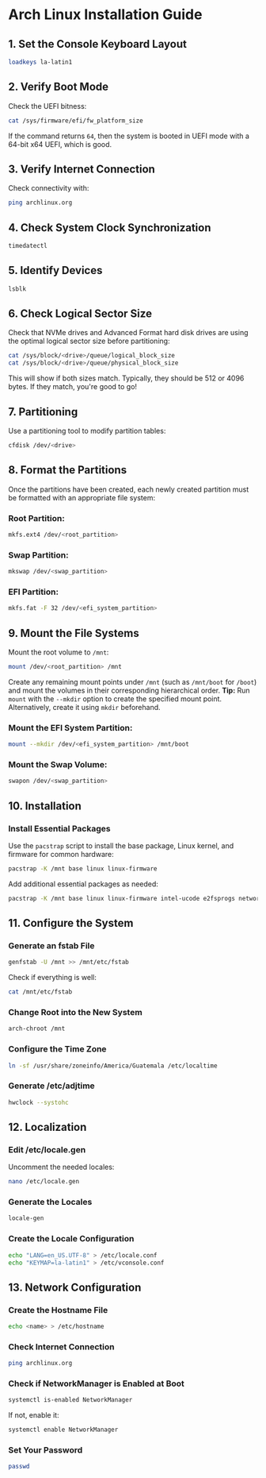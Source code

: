 # Arch Linux Installation Guide

## 1. Set the Console Keyboard Layout

```bash
loadkeys la-latin1
```

## 2. Verify Boot Mode

Check the UEFI bitness:

```bash
cat /sys/firmware/efi/fw_platform_size
```

If the command returns `64`, then the system is booted in UEFI mode with a 64-bit x64 UEFI, which is good.

## 3. Verify Internet Connection

Check connectivity with:

```bash
ping archlinux.org
```

## 4. Check System Clock Synchronization

```bash
timedatectl
```

## 5. Identify Devices

```bash
lsblk
```

## 6. Check Logical Sector Size

Check that NVMe drives and Advanced Format hard disk drives are using the optimal logical sector size before
partitioning:

```bash
cat /sys/block/<drive>/queue/logical_block_size
cat /sys/block/<drive>/queue/physical_block_size
```

This will show if both sizes match. Typically, they should be 512 or 4096 bytes. If they match, you're good to go!

## 7. Partitioning

Use a partitioning tool to modify partition tables:

```bash
cfdisk /dev/<drive>
```

## 8. Format the Partitions

Once the partitions have been created, each newly created partition must be formatted with an appropriate file system:

### Root Partition:

```bash
mkfs.ext4 /dev/<root_partition>
```

### Swap Partition:

```bash
mkswap /dev/<swap_partition>
```

### EFI Partition:

```bash
mkfs.fat -F 32 /dev/<efi_system_partition>
```

## 9. Mount the File Systems

Mount the root volume to `/mnt`:

```bash
mount /dev/<root_partition> /mnt
```

Create any remaining mount points under `/mnt` (such as `/mnt/boot` for `/boot`) and mount the volumes in their
corresponding hierarchical order. **Tip:** Run `mount` with the `--mkdir` option to create the specified mount point.
Alternatively, create it using `mkdir` beforehand.

### Mount the EFI System Partition:

```bash
mount --mkdir /dev/<efi_system_partition> /mnt/boot
```

### Mount the Swap Volume:

```bash
swapon /dev/<swap_partition>
```

## 10. Installation

### Install Essential Packages

Use the `pacstrap` script to install the base package, Linux kernel, and firmware for common hardware:

```bash
pacstrap -K /mnt base linux linux-firmware
```

Add additional essential packages as needed:

```bash
pacstrap -K /mnt base linux linux-firmware intel-ucode e2fsprogs networkmanager nano man-db man-pages texinfo grub dosfstools efibootmgr os-prober
```

## 11. Configure the System

### Generate an fstab File

```bash
genfstab -U /mnt >> /mnt/etc/fstab
```

Check if everything is well:

```bash
cat /mnt/etc/fstab
```

### Change Root into the New System

```bash
arch-chroot /mnt
```

### Configure the Time Zone

```bash
ln -sf /usr/share/zoneinfo/America/Guatemala /etc/localtime
```

### Generate /etc/adjtime

```bash
hwclock --systohc
```

## 12. Localization

### Edit /etc/locale.gen

Uncomment the needed locales:

```bash
nano /etc/locale.gen
```

### Generate the Locales

```bash
locale-gen
```

### Create the Locale Configuration

```bash
echo "LANG=en_US.UTF-8" > /etc/locale.conf
echo "KEYMAP=la-latin1" > /etc/vconsole.conf
```

## 13. Network Configuration

### Create the Hostname File

```bash
echo <name> > /etc/hostname
```

### Check Internet Connection

```bash
ping archlinux.org
```

### Check if NetworkManager is Enabled at Boot

```bash
systemctl is-enabled NetworkManager
```

If not, enable it:

```bash
systemctl enable NetworkManager
```

### Set Your Password

```bash
passwd
```
